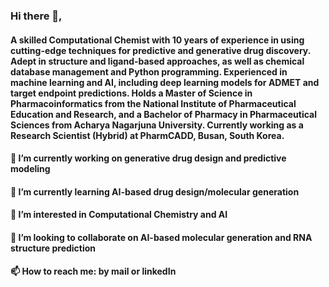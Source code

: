 ### Hi there 👋,
####   A skilled Computational Chemist with 10 years of experience in using cutting-edge techniques for predictive and generative drug discovery. Adept in structure and ligand-based approaches, as well as chemical database management and Python programming. Experienced in machine learning and AI, including deep learning models for ADMET and target endpoint predictions. Holds a Master of Science in Pharmacoinformatics from the National Institute of Pharmaceutical Education and Research, and a Bachelor of Pharmacy in Pharmaceutical Sciences from Acharya Nagarjuna University. Currently working as a Research Scientist (Hybrid) at PharmCADD, Busan, South Korea.
#### 🔭 I’m currently working on generative drug design and predictive modeling
#### 🌱 I’m currently learning AI-based drug design/molecular generation
#### 👀 I’m interested in Computational Chemistry and AI
#### 👯 I’m looking to collaborate on AI-based molecular generation and RNA structure prediction
#### 📫 How to reach me: by mail or linkedIn

<!--
**klsarathk/klsarathk** is a ✨ _special_ ✨ repository because its `README.md` (this file) appears on your GitHub profile.

Here are some ideas to get you started:

- 🔭 I’m currently working on generative drug design and predictive modeling
- 🌱 I’m currently learning AI based drug design/molecular generation
- 👀 I’m interested in Computational Chemistry and AI
- 👯 I’m looking to collaborate on AI-based molecular generation and RNA structure prediction
- 📫 How to reach me: by mail or linkedIn
-->

